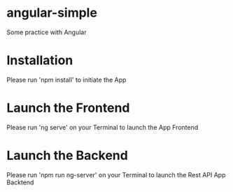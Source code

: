 # angular-simple
Some practice with Angular

# Installation
Please run 'npm install' to initiate the App

# Launch the Frontend
Please run 'ng serve' on your Terminal to launch the App Frontend

# Launch the Backend
Please run 'npm run ng-server' on your Terminal to launch the Rest API App Backtend
